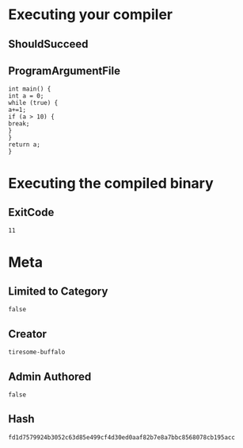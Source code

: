 # Executing your compiler

## ShouldSucceed

## ProgramArgumentFile

```
int main() {
int a = 0;
while (true) {
a+=1;
if (a > 10) {
break;
}
}
return a;
}
```

# Executing the compiled binary

## ExitCode

```
11
```

# Meta

## Limited to Category

```
false
```

## Creator

```
tiresome-buffalo
```

## Admin Authored

```
false
```

## Hash

```
fd1d7579924b3052c63d85e499cf4d30ed0aaf82b7e8a7bbc8568078cb195acc
```
